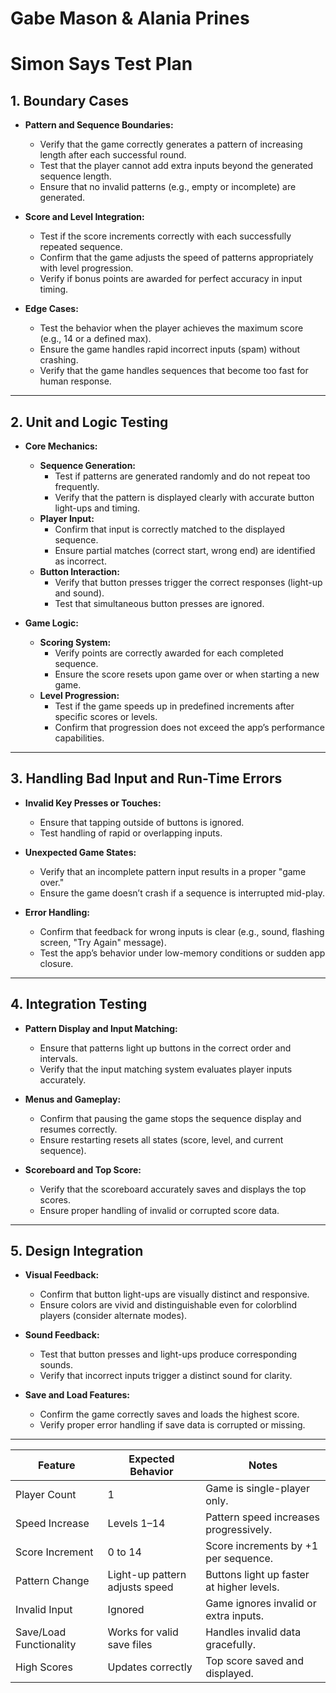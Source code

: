 # Gabe Mason & Alania Prines # 
# **Simon Says Test Plan**

## **1. Boundary Cases**

* **Pattern and Sequence Boundaries:**  
  * Verify that the game correctly generates a pattern of increasing length after each successful round.  
  * Test that the player cannot add extra inputs beyond the generated sequence length.  
  * Ensure that no invalid patterns (e.g., empty or incomplete) are generated.

* **Score and Level Integration:**  
  * Test if the score increments correctly with each successfully repeated sequence.  
  * Confirm that the game adjusts the speed of patterns appropriately with level progression.  
  * Verify if bonus points are awarded for perfect accuracy in input timing.

* **Edge Cases:**  
  * Test the behavior when the player achieves the maximum score (e.g., 14 or a defined max).  
  * Ensure the game handles rapid incorrect inputs (spam) without crashing.  
  * Verify that the game handles sequences that become too fast for human response.

---

## **2. Unit and Logic Testing**

* **Core Mechanics:**  
  * **Sequence Generation:**  
    * Test if patterns are generated randomly and do not repeat too frequently.  
    * Verify that the pattern is displayed clearly with accurate button light-ups and timing.  
  * **Player Input:**  
    * Confirm that input is correctly matched to the displayed sequence.  
    * Ensure partial matches (correct start, wrong end) are identified as incorrect.  
  * **Button Interaction:**  
    * Verify that button presses trigger the correct responses (light-up and sound).  
    * Test that simultaneous button presses are ignored.

* **Game Logic:**  
  * **Scoring System:**  
    * Verify points are correctly awarded for each completed sequence.  
    * Ensure the score resets upon game over or when starting a new game.  
  * **Level Progression:**  
    * Test if the game speeds up in predefined increments after specific scores or levels.  
    * Confirm that progression does not exceed the app’s performance capabilities.

---

## **3. Handling Bad Input and Run-Time Errors**

* **Invalid Key Presses or Touches:**  
  * Ensure that tapping outside of buttons is ignored.  
  * Test handling of rapid or overlapping inputs.  

* **Unexpected Game States:**  
  * Verify that an incomplete pattern input results in a proper "game over."  
  * Ensure the game doesn’t crash if a sequence is interrupted mid-play.  

* **Error Handling:**  
  * Confirm that feedback for wrong inputs is clear (e.g., sound, flashing screen, "Try Again" message).  
  * Test the app’s behavior under low-memory conditions or sudden app closure.

---

## **4. Integration Testing**

* **Pattern Display and Input Matching:**  
  * Ensure that patterns light up buttons in the correct order and intervals.  
  * Verify that the input matching system evaluates player inputs accurately.  

* **Menus and Gameplay:**  
  * Confirm that pausing the game stops the sequence display and resumes correctly.  
  * Ensure restarting resets all states (score, level, and current sequence).  

* **Scoreboard and Top Score:**  
  * Verify that the scoreboard accurately saves and displays the top scores.  
  * Ensure proper handling of invalid or corrupted score data.

---

## **5. Design Integration**

* **Visual Feedback:**  
  * Confirm that button light-ups are visually distinct and responsive.  
  * Ensure colors are vivid and distinguishable even for colorblind players (consider alternate modes).

* **Sound Feedback:**  
  * Test that button presses and light-ups produce corresponding sounds.  
  * Verify that incorrect inputs trigger a distinct sound for clarity.

* **Save and Load Features:**  
  * Confirm the game correctly saves and loads the highest score.  
  * Verify proper error handling if save data is corrupted or missing.

---

| Feature                  | Expected Behavior                | Notes                                   |
|--------------------------|-----------------------------------|-----------------------------------------|
| Player Count             | 1                                | Game is single-player only.            |
| Speed Increase           | Levels 1–14                     | Pattern speed increases progressively. |
| Score Increment          | 0 to 14                         | Score increments by +1 per sequence.   |
| Pattern Change           | Light-up pattern adjusts speed  | Buttons light up faster at higher levels. |
| Invalid Input            | Ignored                         | Game ignores invalid or extra inputs.  |
| Save/Load Functionality  | Works for valid save files       | Handles invalid data gracefully.       |
| High Scores              | Updates correctly               | Top score saved and displayed.         |



  
			  
			

			
